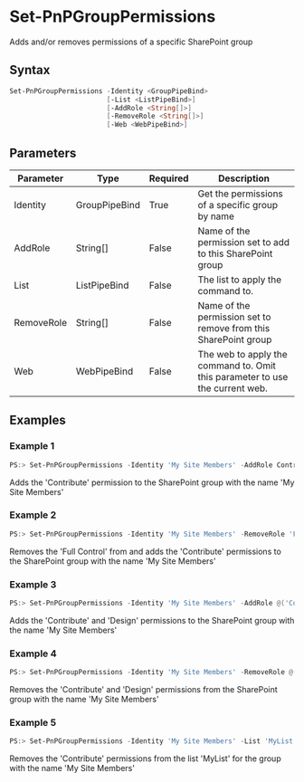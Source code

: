 # Set-PnPGroupPermissions
Adds and/or removes permissions of a specific SharePoint group
## Syntax
```powershell
Set-PnPGroupPermissions -Identity <GroupPipeBind>
                        [-List <ListPipeBind>]
                        [-AddRole <String[]>]
                        [-RemoveRole <String[]>]
                        [-Web <WebPipeBind>]
```


## Parameters
Parameter|Type|Required|Description
---------|----|--------|-----------
|Identity|GroupPipeBind|True|Get the permissions of a specific group by name|
|AddRole|String[]|False|Name of the permission set to add to this SharePoint group|
|List|ListPipeBind|False|The list to apply the command to.|
|RemoveRole|String[]|False|Name of the permission set to remove from this SharePoint group|
|Web|WebPipeBind|False|The web to apply the command to. Omit this parameter to use the current web.|
## Examples

### Example 1
```powershell
PS:> Set-PnPGroupPermissions -Identity 'My Site Members' -AddRole Contribute
```
Adds the 'Contribute' permission to the SharePoint group with the name 'My Site Members'

### Example 2
```powershell
PS:> Set-PnPGroupPermissions -Identity 'My Site Members' -RemoveRole 'Full Control' -AddRole 'Read'
```
Removes the 'Full Control' from and adds the 'Contribute' permissions to the SharePoint group with the name 'My Site Members'

### Example 3
```powershell
PS:> Set-PnPGroupPermissions -Identity 'My Site Members' -AddRole @('Contribute', 'Design')
```
Adds the 'Contribute' and 'Design' permissions to the SharePoint group with the name 'My Site Members'

### Example 4
```powershell
PS:> Set-PnPGroupPermissions -Identity 'My Site Members' -RemoveRole @('Contribute', 'Design')
```
Removes the 'Contribute' and 'Design' permissions from the SharePoint group with the name 'My Site Members'

### Example 5
```powershell
PS:> Set-PnPGroupPermissions -Identity 'My Site Members' -List 'MyList' -RemoveRole @('Contribute')
```
Removes the 'Contribute' permissions from the list 'MyList' for the group with the name 'My Site Members'
